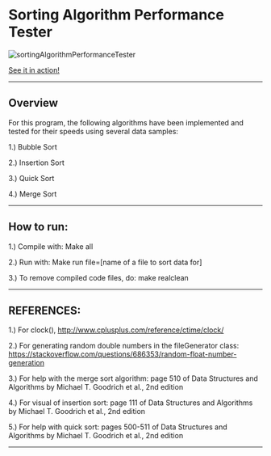 # Sorting Algorithm Performance Tester

![sortingAlgorithmPerformanceTester](https://user-images.githubusercontent.com/43594702/119754880-ee090c00-be55-11eb-80f6-5f62c8bd143d.png)

[See it in action!](https://www.youtube.com/watch?v=ivEWDpP1VRE)

------------------------------------------------------------------------------------------------------------------------
## Overview

For this program, the following algorithms have been implemented and tested for their speeds using several data samples:

1.) Bubble Sort

2.) Insertion Sort

3.) Quick Sort

4.) Merge Sort

------------------------------------------------------------------------------------------------------------------------
## How to run: 

1.) Compile with: Make all 

2.) Run with: Make run file=[name of a file to sort data for]

3.) To remove compiled code files, do: make realclean

------------------------------------------------------------------------------------------------------------------------
## REFERENCES:

1.) For clock(), http://www.cplusplus.com/reference/ctime/clock/

2.) For generating random double numbers in the fileGenerator class: https://stackoverflow.com/questions/686353/random-float-number-generation

3.) For help with the merge sort algorithm: page 510 of Data Structures and Algorithms by Michael T. Goodrich et al., 2nd edition

4.) For visual of insertion sort: page 111 of Data Structures and Algorithms by Michael T. Goodrich et al., 2nd edition

5.) For help with quick sort: pages 500-511 of Data Structures and Algorithms by Michael T. Goodrich et al., 2nd edition

------------------------------------------------------------------------------------------------------------------------
